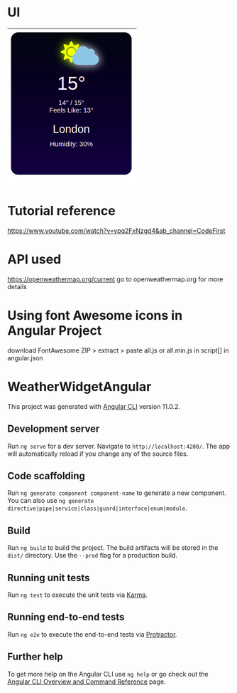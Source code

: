 # UI
![alt text](https://raw.githubusercontent.com/SayaliChinchole/weather-widget-angular/main/src/assets/images/weatherWidget.png)

# Tutorial reference

https://www.youtube.com/watch?v=vpq2FxNzgd4&ab_channel=CodeFirst

# API used

https://openweathermap.org/current
go to openweathermap.org for more details 

# Using font Awesome icons in Angular Project

download FontAwesome ZIP > extract > paste all.js or all.min.js in script[] in angular.json

# WeatherWidgetAngular

This project was generated with [Angular CLI](https://github.com/angular/angular-cli) version 11.0.2.

## Development server

Run `ng serve` for a dev server. Navigate to `http://localhost:4200/`. The app will automatically reload if you change any of the source files.

## Code scaffolding

Run `ng generate component component-name` to generate a new component. You can also use `ng generate directive|pipe|service|class|guard|interface|enum|module`.

## Build

Run `ng build` to build the project. The build artifacts will be stored in the `dist/` directory. Use the `--prod` flag for a production build.

## Running unit tests

Run `ng test` to execute the unit tests via [Karma](https://karma-runner.github.io).

## Running end-to-end tests

Run `ng e2e` to execute the end-to-end tests via [Protractor](http://www.protractortest.org/).

## Further help

To get more help on the Angular CLI use `ng help` or go check out the [Angular CLI Overview and Command Reference](https://angular.io/cli) page.
